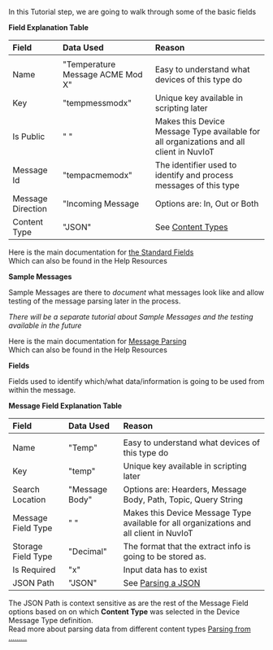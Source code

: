 In this Tutorial step, we are going to walk through some of the basic fields

**Field Explanation Table**  

| Field | Data Used | Reason |
|:--|:--|:--|
| | | |  
| Name | "Temperature Message ACME Mod X" | Easy to understand what devices of this type do |
| Key | "tempmessmodx" | Unique key available in scripting later |
| Is Public | " " | Makes this Device Message Type available for all organizations and all client in NuvIoT |
| Message Id | "tempacmemodx" | The identifier used to identify and process messages of this type |
| Message Direction | "Incoming Message | Options are: In, Out or Both |
| Content Type | "JSON" | See <a href="https://support.nuviot.com/help.html#/messaging/contenttypes" target="_blank">Content Types</a>  |  
  
  
Here is the main documentation for <a href="https://support.nuviot.com/help.html#/topics/standardfields" target="_blank">the Standard Fields</a>  
Which can also be found in the Help Resources
  
**Sample Messages**

Sample Messages are there to _document_ what messages look like and allow testing of the message parsing later in the process.  
  
_There will be a separate tutorial about Sample Messages and the testing available in the future_
  
Here is the main documentation for <a href="https://support.nuviot.com/help.html#/messaging/parsing/index" target="_blank">Message Parsing</a>  
Which can also be found in the Help Resources
  
**Fields**

Fields used to identify which/what data/information is going to be used from within the message.  

**Message Field Explanation Table**  

| Field | Data Used | Reason |
|:--|:--|:--|
| | | |  
| Name | "Temp" | Easy to understand what devices of this type do |
| Key | "temp" | Unique key available in scripting later |
| Search Location | "Message Body" | Options are: Hearders, Message Body, Path, Topic, Query String |
| Message Field Type | " " | Makes this Device Message Type available for all organizations and all client in NuvIoT |
| Storage Field Type | "Decimal" | The format that the extract info is going to be stored as.  |
| Is Required | "x" | Input data has to exist |  
| JSON Path | "JSON" | See <a href="https://support.nuviot.com/help.html#/messaging/parsing/parsingjsonmessage" target="_blank">Parsing a JSON</a>  |  
    
The JSON Path is context sensitive as are the rest of the Message Field options based on on which **Content Type** was selected in the Device Message Type definition.  
Read more about parsing data from different content types <a href="https://support.nuviot.com/help.html#/messaging/parsing/index" target="_blank">Parsing from .........</a>
  
  
